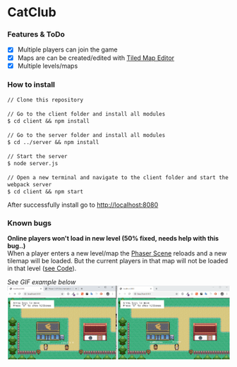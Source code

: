 # CatClub

### Features & ToDo
- [x] Multiple players can join the game
- [x] Maps are can be created/edited with [Tiled Map Editor](https://www.mapeditor.org/)
- [x] Multiple levels/maps

### How to install
```
// Clone this repository

// Go to the client folder and install all modules
$ cd client && npm install

// Go to the server folder and install all modules
$ cd ../server && npm install

// Start the server
$ node server.js

// Open a new terminal and navigate to the client folder and start the webpack server
$ cd client && npm start
```
After successfully install go to [http://localhost:8080](http://localhost:8080/)

### Known bugs
**Online players won't load in new level (50% fixed, needs help with this bug..)**\
When a player enters a new level/map the [Phaser Scene](https://photonstorm.github.io/phaser3-docs/Phaser.Scene.html) reloads and a new tilemap will be loaded.
But the current players in that map will not be loaded in that level ([see Code](https://github.com/crizmo/Cat-Club/blob/master/client/src/Scene2.js#L107)).

*See GIF example below*
![Know bug example](https://github.com/crizmo/Cat-Club/blob/master/docs/images/PokeMMO-know-bug.gif?raw=true)
